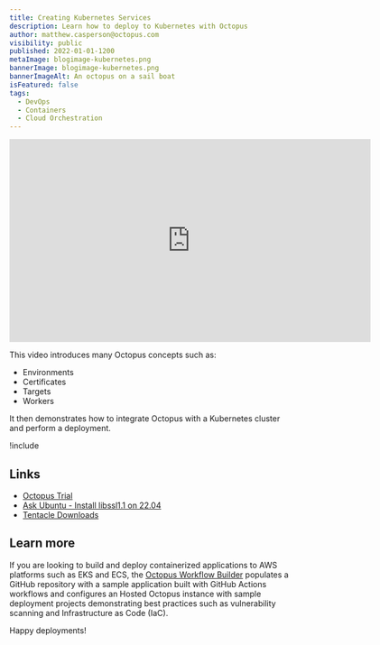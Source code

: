 ```yaml
---
title: Creating Kubernetes Services
description: Learn how to deploy to Kubernetes with Octopus
author: matthew.casperson@octopus.com
visibility: public
published: 2022-01-01-1200
metaImage: blogimage-kubernetes.png
bannerImage: blogimage-kubernetes.png
bannerImageAlt: An octopus on a sail boat
isFeatured: false
tags: 
  - DevOps
  - Containers
  - Cloud Orchestration
---
```


<p style="text-align:center"><iframe src="https://fast.wistia.net/embed/iframe/negi40uxs9?videoFoam=true" title="6. Deploying to Kubernetes with Octopus Video" allow="autoplay; fullscreen" allowtransparency="true" frameborder="0" scrolling="no" class="wistia_embed" name="wistia_embed" msallowfullscreen width="640px" height="360px"></iframe></p>

This video introduces many Octopus concepts such as:

* Environments
* Certificates
* Targets
* Workers

It then demonstrates how to integrate Octopus with a Kubernetes cluster and perform a deployment.

!include <k8s-training-toc>

## Links

* [Octopus Trial](https://octopus.com/start)
* [Ask Ubuntu - Install libssl1.1 on 22.04](https://oc.to/WQcxtj)
* [Tentacle Downloads](https://octopus.com/downloads/tentacle#linux)

## Learn more

If you are looking to build and deploy containerized applications to AWS platforms such as EKS and ECS, the [Octopus Workflow Builder](https://octopusworkflowbuilder.octopus.com/#/) populates a GitHub repository with a sample application built with GitHub Actions workflows and configures an Hosted Octopus instance with sample deployment projects demonstrating best practices such as vulnerability scanning and Infrastructure as Code (IaC). 

Happy deployments! 